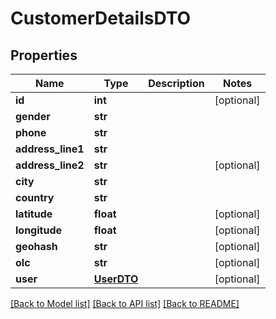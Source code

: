 # CustomerDetailsDTO

## Properties
Name | Type | Description | Notes
------------ | ------------- | ------------- | -------------
**id** | **int** |  | [optional] 
**gender** | **str** |  | 
**phone** | **str** |  | 
**address_line1** | **str** |  | 
**address_line2** | **str** |  | [optional] 
**city** | **str** |  | 
**country** | **str** |  | 
**latitude** | **float** |  | [optional] 
**longitude** | **float** |  | [optional] 
**geohash** | **str** |  | [optional] 
**olc** | **str** |  | [optional] 
**user** | [**UserDTO**](UserDTO.md) |  | [optional] 

[[Back to Model list]](../README.md#documentation-for-models) [[Back to API list]](../README.md#documentation-for-api-endpoints) [[Back to README]](../README.md)

